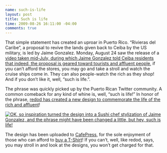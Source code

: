 ```yaml
---
name: such-is-life
layout: post
title: Such is life
time: 2009-08-26 16:11:00 -04:00
comments: true
---
```

That simple statement has created an uproar in Puerto Rico. “Rivieras del Caribe”, a proposal to revive the lands given back to Ceiba by the US military, is led by Jaime Gonzalez. Monday, August 24 saw the release of a [video taken mid-July, during which Jaime Gonzalez told Ceiba residents that indeed, the proposal is geared toward tourists and affluent people](http://www.youtube.com/watch?v=sOK5dweZEaQ), if you can’t afford the stores, you may go and take a stroll and watch the cruise ships come in. They can also people-watch the rich as they shop! And if you don’t like it, well, “such is life.”.

The phrase was quickly picked up by the Puerto Rican Twitter community. A common comeback for any kind of whine is, well, “such is life!” In honor of the phrase, [redod has created a new design to commemorate the life of the rich and affluent](http://redod.com/?p=29)!

[![OK, so inspiration turned the design into a Sushi chef stylization of Jaime Gonzalez, and the phrase might have been changed a little, but hey, such is life!](3835484-3967237-thumbnail.jpg)](Sushi-Is-Life-copy.jpg)

The design has been uploaded to [CafePress](http://www.cafepress.com/redod), for the sole enjoyment of those who can afford to [buy a T-Shirt](http://www.cafepress.com/redod)! If you can’t, well, like redod, says, you may stroll in and look at the designs, you won’t get charged for that.
